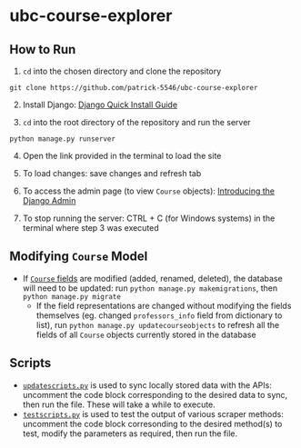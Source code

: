 # ubc-course-explorer

## How to Run
1. `cd` into the chosen directory and clone the repository
```
git clone https://github.com/patrick-5546/ubc-course-explorer
```
2. Install Django: [Django Quick Install Guide](https://docs.djangoproject.com/en/3.1/intro/install/)

3. `cd` into the root directory of the repository and run the server
```
python manage.py runserver
```
4. Open the link provided in the terminal to load the site

5. To load changes: save changes and refresh tab

6. To access the admin page (to view `Course` objects): [Introducing the Django Admin](https://docs.djangoproject.com/en/3.1/intro/tutorial02/#introducing-the-django-admin)

7. To stop running the server: CTRL + C (for Windows systems) in the terminal where step 3 was executed

## Modifying `Course` Model
* If [`Course` fields](https://github.com/patrick-5546/ubc-course-explorer/blob/main/coursetracker/models.py#L5) are modified (added, renamed, deleted), the database will need to be updated: run `python manage.py makemigrations`, then `python manage.py migrate`
    * If the field representations are changed without modifying the fields themselves (eg. changed `professors_info` field from dictionary to list), run `python manage.py updatecourseobjects` to refresh all the fields of all `Course` objects currently stored in the database

## Scripts
* [`updatescripts.py`](https://github.com/patrick-5546/ubc-course-explorer/blob/main/coursetracker/scrapers/updatescripts.py) is used to sync locally stored data with the APIs: uncomment the code block corresponding to the desired data to sync, then run the file. These will take a while to execute.
* [`testscripts.py`](https://github.com/patrick-5546/ubc-course-explorer/blob/main/coursetracker/scrapers/testscripts.py) is used to test the output of various scraper methods: uncomment the code block corresonding to the desired method(s) to test, modify the parameters as required, then run the file.
